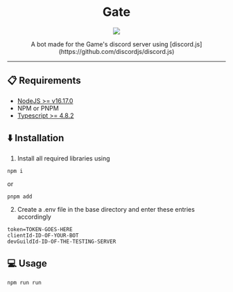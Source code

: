 <h1 align="center">Gate</h1>
<p align="center">
<a href="https://nodejs.org/en/"><img src="https://img.shields.io/badge/language-nodejs-%23339933?style=flat-square&logo=node.js"></a>
</p>

<p align="center">A bot made for the Game's discord server using [discord.js](https://github.com/discordjs/discord.js)</p>

<hr>

## 📋 Requirements

- [NodeJS >= v16.17.0](https://nodejs.org/en/)
- NPM or PNPM
- [Typescript >= 4.8.2](https://www.typescriptlang.org/)

## ⬇️ Installation

1. Install all required libraries using

```
npm i
```

or

```
pnpm add
```

2. Create a .env file in the base directory and enter these entries accordingly

```
token=TOKEN-GOES-HERE
clientId-ID-OF-YOUR-BOT
devGuildId-ID-OF-THE-TESTING-SERVER
```

## 💻 Usage

```shell
npm run run
```
